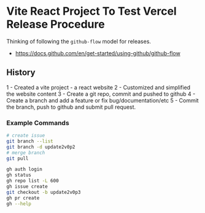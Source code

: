 # Vite React Project To Test Vercel Release Procedure

Thinking of following the `github-flow` model for releases.

- https://docs.github.com/en/get-started/using-github/github-flow

## History

1 - Created a vite project - a react website
2 - Customized and simplified the website content
3 - Create a git repo, commit and pushed to github
4 - Create a branch and add a feature or fix bug/documentation/etc
5 - Commit the branch, push to github and submit pull request.

### Example Commands

```bash
# create issue
git branch --list
git branch -d update2v0p2
# merge branch
git pull

gh auth login
gh status
gh repo list -L 600
gh issue create
git checkout -b update2v0p3
gh pr create
gh --help
```
